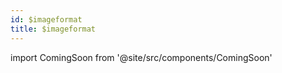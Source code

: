 ```yaml
---
id: $imageformat
title: $imageformat 
---
```


import ComingSoon from '@site/src/components/ComingSoon'

<ComingSoon/>